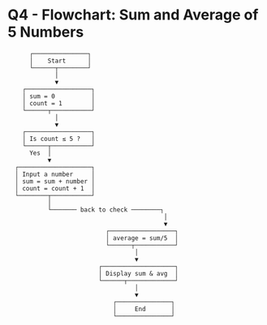 # Q4 - Flowchart: Sum and Average of 5 Numbers

          ┌───────────────┐
          │    Start      │
          └──────┬────────┘
                 │
                 ▼
        ┌──────────────────┐
        │ sum = 0          │
        │ count = 1        │
        └──────┬───────────┘
                 │
                 ▼
        ┌──────────────────┐
        │ Is count ≤ 5 ?   │
        └──────┬───────────┘
          Yes  │
               ▼
      ┌────────────────────┐
      │ Input a number     │
      │ sum = sum + number │
      │ count = count + 1  │
      └────────┬───────────┘
               │
               └─────── back to check ────────┐
                                               │
                                               ▼
                               ┌──────────────────┐
                               │ average = sum/5  │
                               └──────┬───────────┘
                                       │
                                       ▼
                             ┌────────────────────┐
                             │ Display sum & avg  │
                             └──────┬─────────────┘
                                       │
                                       ▼
                                 ┌───────────────┐
                                 │     End       │
                                 └───────────────┘
